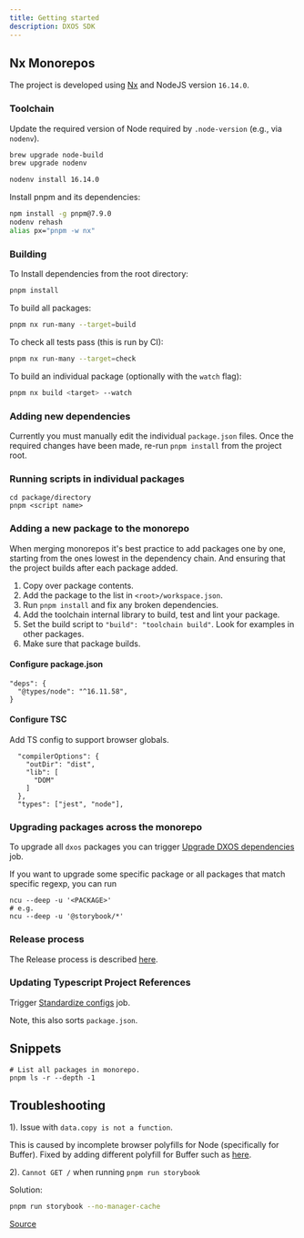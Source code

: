 ```yaml
---
title: Getting started
description: DXOS SDK
---
```


## Nx Monorepos

The project is developed using [Nx](https://nx.dev/) and NodeJS version `16.14.0`.

### Toolchain

Update the required version of Node required by `.node-version` (e.g., via `nodenv`).

```bash
brew upgrade node-build
brew upgrade nodenv

nodenv install 16.14.0
```

Install pnpm and its dependencies:

```bash
npm install -g pnpm@7.9.0
nodenv rehash
alias px="pnpm -w nx"
```

### Building

To Install dependencies from the root directory:

```bash
pnpm install
```

To build all packages:

```bash
pnpm nx run-many --target=build
```

To check all tests pass (this is run by CI):

```bash
pnpm nx run-many --target=check
```

To build an individual package (optionally with the `watch` flag):

```bash
pnpm nx build <target> --watch
```

### Adding new dependencies

Currently you must manually edit the individual `package.json` files.
Once the required changes have been made, re-run `pnpm install` from the project root.

### Running scripts in individual packages

```
cd package/directory
pnpm <script name>
```

### Adding a new package to the monorepo

When merging monorepos it's best practice to add packages one by one, starting from the ones lowest in the dependency chain. And ensuring that the project builds after each package added.

1. Copy over package contents.
2. Add the package to the list in `<root>/workspace.json`.
3. Run `pnpm install` and fix any broken dependencies.
4. Add the toolchain internal library to build, test and lint your package.
5. Set the build script to `"build": "toolchain build"`. Look for examples in other packages.
6. Make sure that package builds.

#### Configure package.json

```
"deps": {
  "@types/node": "^16.11.58",
}
```

#### Configure TSC

Add TS config to support browser globals.

```
  "compilerOptions": {
    "outDir": "dist",
    "lib": [
      "DOM"
    ]
  },
  "types": ["jest", "node"],
```

### Upgrading packages across the monorepo
To upgrade all `dxos` packages you can trigger [Upgrade DXOS dependencies](https://github.com/dxos/dxos/actions/workflows/upgrade-deps.yml) job.

If you want to upgrade some specific package or all packages that match specific regexp, you can run
```
ncu --deep -u '<PACKAGE>'
# e.g.
ncu --deep -u '@storybook/*'
```

### Release process

The Release process is described [here](https://github.com/dxos/eng/wiki/Build-System-~-Releases).

### Updating Typescript Project References

Trigger [Standardize configs](https://github.com/dxos/dxos/actions/workflows/sort-deps.yml) job.

Note, this also sorts `package.json`.

## Snippets

```
# List all packages in monorepo.
pnpm ls -r --depth -1
```

## Troubleshooting

1). Issue with `data.copy is not a function`.

This is caused by incomplete browser polyfills for Node (specifically for Buffer).
Fixed by adding different polyfill for Buffer such as [here](https://github.com/dxos/dxos/blob/551f5592384f5af69f6d46960d5c895050f1f211/packages/sdk/demos/.storybook/main.js#L33).

2). `Cannot GET /` when running `pnpm run storybook`

Solution:

```bash
pnpm run storybook --no-manager-cache
```

[Source](https://github.com/storybookjs/storybook/issues/14672#issuecomment-824627909)
